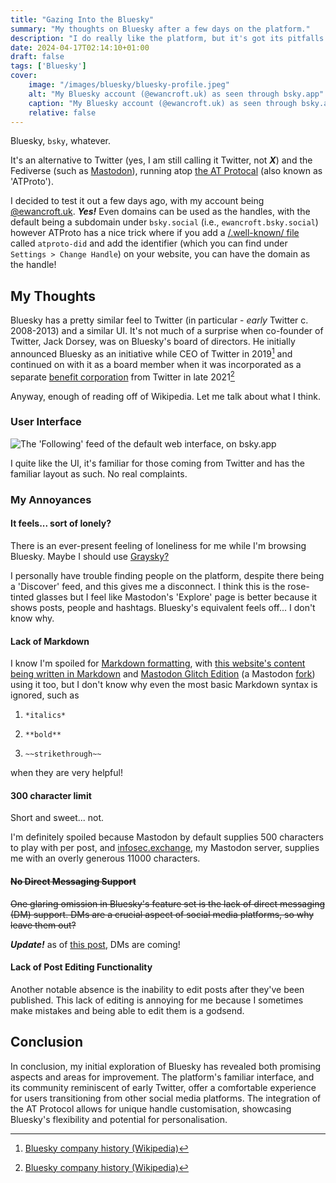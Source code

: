 ```yaml
---
title: "Gazing Into the Bluesky"
summary: "My thoughts on Bluesky after a few days on the platform."
description: "I do really like the platform, but it's got its pitfalls."
date: 2024-04-17T02:14:10+01:00
draft: false
tags: ['Bluesky']
cover:
    image: "/images/bluesky/bluesky-profile.jpeg"
    alt: "My Bluesky account (@ewancroft.uk) as seen through bsky.app"
    caption: "My Bluesky account (@ewancroft.uk) as seen through bsky.app"
    relative: false
---
```


Bluesky, `bsky`, whatever.

It's an alternative to Twitter (yes, I am still calling it Twitter, not ***X***) and the Fediverse (such as [Mastodon](https://joinmastodon.org)), running atop [the AT Protocal](https://atproto.com/) (also known as 'ATProto').

I decided to test it out a few days ago, with my account being [@ewancroft.uk](https://bsky.app/profile/did:plc:ofrbh253gwicbkc5nktqepol). ***Yes!*** Even domains can be used as the handles, with the default being a subdomain under `bsky.social` (i.e., `ewancroft.bsky.social`) however ATProto has a nice trick where if you add a [/.well-known/ file](https://en.wikipedia.org/wiki/Well-known_URI) called `atproto-did` and add the identifier (which you can find under `Settings > Change Handle`) on your website, you can have the domain as the handle!

## My Thoughts

Bluesky has a pretty similar feel to Twitter (in particular - *early* Twitter c. 2008-2013) and a similar UI. It's not much of a surprise when co-founder of Twitter, Jack Dorsey, was on Bluesky's board of directors. He initially announced Bluesky as an initiative while CEO of Twitter in 2019[^1] and continued on with it as a board member when it was incorporated as a separate [benefit corporation](https://en.wikipedia.org/wiki/Benefit_corporation) from Twitter in late 2021[^1]

Anyway, enough of reading off of Wikipedia. Let me talk about what I think.

### User Interface

![The 'Following' feed of the default web interface, on bsky.app](/images/bluesky/bluesky-ui.jpeg)

I quite like the UI, it's familiar for those coming from Twitter and has the familiar layout as such. No real complaints.

### My Annoyances

#### It feels... sort of lonely?

There is an ever-present feeling of loneliness for me while I'm browsing Bluesky. Maybe I should use [Graysky?](https://graysky.app/)

I personally have trouble finding people on the platform, despite there being a 'Discover' feed, and this gives me a disconnect. I think this is the rose-tinted glasses but I feel like Mastodon's 'Explore' page is better because it shows posts, people and hashtags. Bluesky's equivalent feels off... I don't know why.

#### Lack of Markdown

I know I'm spoiled for [Markdown formatting](https://en.wikipedia.org/wiki/Markdown), with [this website's content being written in Markdown](https://github.com/ewanc26/website/tree/main/content) and [Mastodon Glitch Edition](https://glitch-soc.github.io/docs/) (a Mastodon [fork](https://en.wikipedia.org/wiki/Fork_(software_development))) using it too, but I don't know why even the most basic Markdown syntax is ignored, such as

1. `*italics*`

2. `**bold**`

3. `~~strikethrough~~`

when they are very helpful!

#### 300 character limit

Short and sweet... not.

I'm definitely spoiled because Mastodon by default supplies 500 characters to play with per post, and [infosec.exchange](https://infosec.exchange), my Mastodon server, supplies me with an overly generous 11000 characters.

#### ~~No Direct Messaging Support~~

~~One glaring omission in Bluesky's feature set is the lack of direct messaging (DM) support. DMs are a crucial aspect of social media platforms, so why leave them out?~~

***Update!*** as of [this post](https://bsky.app/profile/bsky.app/post/3ksi2kwx5xe2x), DMs are coming!

#### Lack of Post Editing Functionality

Another notable absence is the inability to edit posts after they've been published. This lack of editing is annoying for me because I sometimes make mistakes and being able to edit them is a godsend.

## Conclusion

In conclusion, my initial exploration of Bluesky has revealed both promising aspects and areas for improvement. The platform's familiar interface, and its community reminiscent of early Twitter, offer a comfortable experience for users transitioning from other social media platforms. The integration of the AT Protocol allows for unique handle customisation, showcasing Bluesky's flexibility and potential for personalisation.

[^1]: [Bluesky company history (Wikipedia)](https://en.wikipedia.org/wiki/Bluesky_(social_network)#Company_history)
